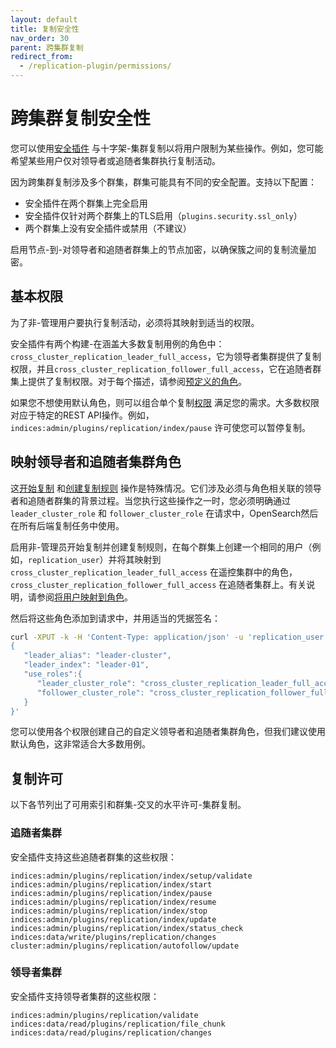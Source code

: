```yaml
---
layout: default
title: 复制安全性
nav_order: 30
parent: 跨集群复制
redirect_from:
  - /replication-plugin/permissions/
---
```


# 跨集群复制安全性

您可以使用[安全插件]({{site.url}}{{site.baseurl}}/security/index/) 与十字架-集群复制以将用户限制为某些操作。例如，您可能希望某些用户仅对领导者或追随者集群执行复制活动。

因为跨集群复制涉及多个群集，群集可能具有不同的安全配置。支持以下配置：

- 安全插件在两个群集上完全启用
- 安全插件仅针对两个群集上的TLS启用（`plugins.security.ssl_only`）
- 两个群集上没有安全插件或禁用（不建议）

启用节点-到-对领导者和追随者群集上的节点加密，以确保簇之间的复制流量加密。

## 基本权限

为了非-管理用户要执行复制活动，必须将其映射到适当的权限。

安全插件有两个构建-在涵盖大多数复制用例的角色中：`cross_cluster_replication_leader_full_access`，它为领导者集群提供了复制权限，并且`cross_cluster_replication_follower_full_access`，它在追随者群集上提供了复制权限。对于每个描述，请参阅[预定义的角色]({{site.url}}{{site.baseurl}}/security/access-control/users-roles#predefined-roles)。

如果您不想使用默认角色，则可以组合单个复制[权限]({{site.url}}{{site.baseurl}}/tuning-your-cluster/replication-plugin/permissions/#replication-permissions) 满足您的需求。大多数权限对应于特定的REST API操作。例如，`indices:admin/plugins/replication/index/pause` 许可使您可以暂停复制。

## 映射领导者和追随者集群角色

这[开始复制]({{site.url}}{{site.baseurl}}/replication-plugin/api/#start-replication) 和[创建复制规则]({{site.url}}{{site.baseurl}}/replication-plugin/api/#create-replication-rule) 操作是特殊情况。它们涉及必须与角色相关联的领导者和追随者群集的背景过程。当您执行这些操作之一时，您必须明确通过`leader_cluster_role` 和
`follower_cluster_role` 在请求中，OpenSearch然后在所有后端复制任务中使用。

启用非-管理员开始复制并创建复制规则，在每个群集上创建一个相同的用户（例如，`replication_user`）并将其映射到`cross_cluster_replication_leader_full_access` 在遥控集群中的角色，`cross_cluster_replication_follower_full_access` 在追随者集群上。有关说明，请参阅[将用户映射到角色]({{site.url}}{{site.baseurl}}/security/access-control/users-roles/#map-users-to-roles)。

然后将这些角色添加到请求中，并用适当的凭据签名：

```bash
curl -XPUT -k -H 'Content-Type: application/json' -u 'replication_user:password' 'https://localhost:9200/_plugins/_replication/follower-01/_start?pretty' -d '
{
   "leader_alias": "leader-cluster",
   "leader_index": "leader-01",
   "use_roles":{
      "leader_cluster_role": "cross_cluster_replication_leader_full_access",
      "follower_cluster_role": "cross_cluster_replication_follower_full_access"
   }
}'
```

您可以使用各个权限创建自己的自定义领导者和追随者集群角色，但我们建议使用默认角色，这非常适合大多数用例。

## 复制许可

以下各节列出了可用索引和群集-交叉的水平许可-集群复制。

### 追随者集群

安全插件支持这些追随者群集的这些权限：

```
indices:admin/plugins/replication/index/setup/validate
indices:admin/plugins/replication/index/start
indices:admin/plugins/replication/index/pause
indices:admin/plugins/replication/index/resume
indices:admin/plugins/replication/index/stop
indices:admin/plugins/replication/index/update
indices:admin/plugins/replication/index/status_check
indices:data/write/plugins/replication/changes
cluster:admin/plugins/replication/autofollow/update
```

### 领导者集群

安全插件支持领导者集群的这些权限：

```
indices:admin/plugins/replication/validate
indices:data/read/plugins/replication/file_chunk
indices:data/read/plugins/replication/changes
```


